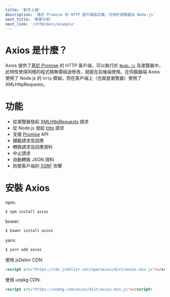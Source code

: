 ```yaml
---
title: '新手上路'
description: '基於 Promise 的 HTTP 客戶端函式庫，可用於瀏覽器及 Node.js'
next_title: '簡單示例'
next_link: '/zhTW/docs/example'
---
```


# Axios 是什麼？

Axios 提供了[基於 Promise](https://javascript.info/promise-basics) 的 HTTP 客戶端，可以執行於 [`Node.js`](https://nodejs.org/zh-tw/) 及瀏覽器中，此特性使得同樣的程式碼無需經過修改，就能在前後端使用。在伺服器端 Axios 使用了 Node.js 的 `http` 模組，而在客戶端上（也就是瀏覽器）使用了 XMLHttpRequests。

# 功能

- 從瀏覽器發起 [XMLHttpRequests](https://developer.mozilla.org/zh-TW/docs/Web/API/XMLHttpRequest) 請求
- 從 Node.js 發起 [http](http://nodejs.org/api/http.html) 請求
- 支援 [Promise](https://developer.mozilla.org/en-US/docs/Web/JavaScript/Reference/Global_Objects/Promise) API
- 攔截請求及回應
- 轉換請求及回應資料
- 中止請求
- 自動轉換 JSON 資料
- 防禦客戶端的 [XSRF](https://zh.wikipedia.org/zh-tw/跨站請求偽造) 攻擊

# 安裝 Axios

npm:

```bash
$ npm install axios
```

bower:

```bash
$ bower install axios
```

yarn:

```bash
$ yarn add axios
```

使用 jsDelivr CDN:

```html
<script src="https://cdn.jsdelivr.net/npm/axios/dist/axios.min.js"></script>
```

使用 unpkg CDN:

```html
<script src="https://unpkg.com/axios/dist/axios.min.js"></script>
```